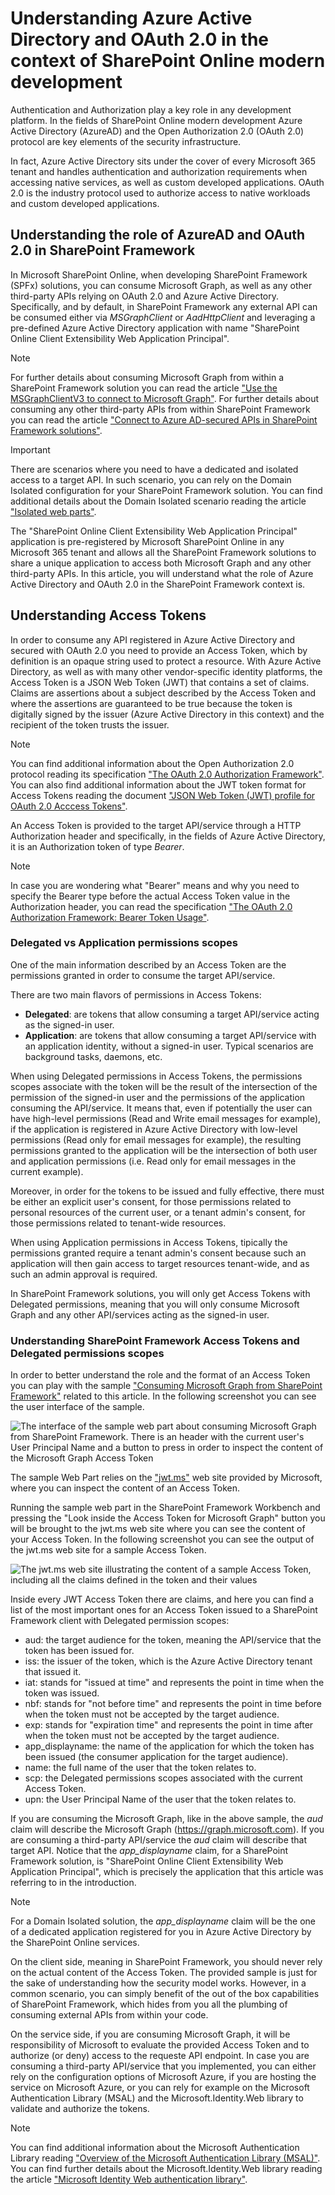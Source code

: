 # Understanding Azure Active Directory and OAuth 2.0 in the context of SharePoint Online modern development

Authentication and Authorization play a key role in any development platform. In the fields of SharePoint Online modern development Azure Active Directory (AzureAD) and the Open Authorization 2.0 (OAuth 2.0) protocol are key elements of the security infrastructure.

In fact, Azure Active Directory sits under the cover of every Microsoft 365 tenant and handles authentication and authorization requirements when accessing native services, as well as custom developed applications. OAuth 2.0 is the industry protocol used to authorize access to native workloads and custom developed applications.

## Understanding the role of AzureAD and OAuth 2.0 in SharePoint Framework
In Microsoft SharePoint Online, when developing SharePoint Framework (SPFx) solutions, you can consume Microsoft Graph, as well as any other third-party APIs relying on OAuth 2.0 and Azure Active Directory. Specifically, and by default, in SharePoint Framework any external API can be consumed either via _MSGraphClient_ or _AadHttpClient_ and leveraging a pre-defined Azure Active Directory application with name "SharePoint Online Client Extensibility Web Application Principal". 

> [!NOTE]
> For further details about consuming Microsoft Graph from within a SharePoint Framework solution you can read the article ["Use the MSGraphClientV3 to connect to Microsoft Graph"](https://learn.microsoft.com/en-us/sharepoint/dev/spfx/use-msgraph). For further details about consuming any other third-party APIs from within SharePoint Framework you can read the article ["Connect to Azure AD-secured APIs in SharePoint Framework solutions"](https://learn.microsoft.com/en-us/sharepoint/dev/spfx/use-aadhttpclient).

> [!IMPORTANT]
> There are scenarios where you need to have a dedicated and isolated access to a target API. In such scenario, you can rely on the Domain Isolated configuration for your SharePoint Framework solution. You can find additional details about the Domain Isolated scenario reading the article ["Isolated web parts"](https://learn.microsoft.com/en-us/sharepoint/dev/spfx/web-parts/isolated-web-parts).

The "SharePoint Online Client Extensibility Web Application Principal" application is pre-registered by Microsoft SharePoint Online in any Microsoft 365 tenant and allows all the SharePoint Framework solutions to share a unique application to access both Microsoft Graph and any other third-party APIs. In this article, you will understand what the role of Azure Active Directory and OAuth 2.0 in the SharePoint Framework context is.

## Understanding Access Tokens
In order to consume any API registered in Azure Active Directory and secured with OAuth 2.0 you need to provide an Access Token, which by definition is an opaque string used to protect a resource. With Azure Active Directory, as well as with many other vendor-specific identity platforms, the Access Token is a JSON Web Token (JWT) that contains a set of claims. Claims are assertions about a subject described by the Access Token and where the assertions are guaranteed to be true because the token is digitally signed by the issuer (Azure Active Directory in this context) and the recipient of the token trusts the issuer.

> [!NOTE]
> You can find additional information about the Open Authorization 2.0 protocol reading its specification ["The OAuth 2.0 Authorization Framework"](https://datatracker.ietf.org/doc/html/rfc6749). You can also find additional information about the JWT token format for Access Tokens reading the document ["JSON Web Token (JWT) profile for OAuth 2.0 Acccess Tokens"](https://www.rfc-editor.org/rfc/rfc9068).

An Access Token is provided to the target API/service through a HTTP Authorization header and specifically, in the fields of Azure Active Directory, it is an Authorization token of type _Bearer_.

> [!NOTE]
> In case you are wondering what "Bearer" means and why you need to specify the Bearer type before the actual Access Token value in the Authorization header, you can read the specification ["The OAuth 2.0 Authorization Framework: Bearer Token Usage"](https://www.rfc-editor.org/rfc/rfc6750).

### Delegated vs Application permissions scopes
One of the main information described by an Access Token are the permissions granted in order to consume the target API/service.

There are two main flavors of permissions in Access Tokens:
- **Delegated**: are tokens that allow consuming a target API/service acting as the signed-in user.
- **Application**: are tokens that allow consuming a target API/service with an application identity, without a signed-in user. Typical scenarios are background tasks, daemons, etc.

When using Delegated permissions in Access Tokens, the permissions scopes associate with the token will be the result of the intersection of the permission of the signed-in user and the permissions of the application consuming the API/service. It means that, even if potentially the user can have high-level permissions (Read and Write email messages for example), if the application is registered in Azure Active Directory with low-level permissions (Read only for email messages for example), the resulting permissions granted to the application will be the intersection of both user and application permissions (i.e. Read only for email messages in the current example).

Moreover, in order for the tokens to be issued and fully effective, there must be either an explicit user's consent, for those permissions related to personal resources of the current user, or a tenant admin's consent, for those permissions related to tenant-wide resources.

When using Application permissions in Access Tokens, tipically the permissions granted require a tenant admin's consent because such an application will then gain access to target resources tenant-wide, and as such an admin approval is required.

In SharePoint Framework solutions, you will only get Access Tokens with Delegated permissions, meaning that you will only consume Microsoft Graph and any other API/services acting as the signed-in user.

### Understanding SharePoint Framework Access Tokens and Delegated permissions scopes
In order to better understand the role and the format of an Access Token you can play with the sample ["Consuming Microsoft Graph from SharePoint Framework"](https://github.com/pnp/addin-transformation-guidance/tree/main/samples/Understanding-AAD-OAuth-for-SPFx/Consuming-MSGraph-from-SPFx) related to this article. In the following screenshot you can see the user interface of the sample.

![The interface of the sample web part about consuming Microsoft Graph from SharePoint Framework. There is an header with the current user's User Principal Name and a button to press in order to inspect the content of the Microsoft Graph Access Token](./assets/Understanding-AAD-OAuth-for-SPFx/Understanding-AAD-OAuth-for-SPFx-MSGraph-Access-Token-WebPart-UI.png)

The sample Web Part relies on the ["jwt.ms"](https://jwt.ms) web site provided by Microsoft, where you can inspect the content of an Access Token.

Running the sample web part in the SharePoint Framework Workbench and pressing the "Look inside the Access Token for Microsoft Graph" button you will be brought to the jwt.ms web site where you can see the content of your Access Token. In the following screenshot you can see the output of the jwt.ms web site for a sample Access Token.

![The jwt.ms web site illustrating the content of a sample Access Token, including all the claims defined in the token and their values](./assets/Understanding-AAD-OAuth-for-SPFx/Understanding-AAD-OAuth-for-SPFx-MSGraph-Access-Token-Claims.png)

Inside every JWT Access Token there are claims, and here you can find a list of the most important ones for an Access Token issued to a SharePoint Framework client with Delegated permission scopes:
- aud: the target audience for the token, meaning the API/service that the token has been issued for.
- iss: the issuer of the token, which is the Azure Active Directory tenant that issued it.
- iat: stands for "issued at time" and represents the point in time when the token was issued.
- nbf: stands for "not before time" and represents the point in time before when the token must not be accepted by the target audience.
- exp: stands for "expiration time" and represents the point in time after when the token must not be accepted by the target audience.
- app_displayname: the name of the application for which the token has been issued (the consumer application for the target audience).
- name: the full name of the user that the token relates to.
- scp: the Delegated permissions scopes associated with the current Access Token.
- upn: the User Principal Name of the user that the token relates to. 

If you are consuming the Microsoft Graph, like in the above sample, the _aud_ claim will describe the Microsoft Graph (https://graph.microsoft.com). If you are consuming a third-party API/service the _aud_ claim will describe that target API. Notice that the *app_displayname* claim, for a SharePoint Framework solution, is "SharePoint Online Client Extensibility Web Application Principal", which is precisely the application that this article was referring to in the introduction. 

> [!NOTE]
> For a Domain Isolated solution, the *app_displayname* claim will be the one of a dedicated application registered for you in Azure Active Directory by the SharePoint Online services.

On the client side, meaning in SharePoint Framework, you should never rely on the actual content of the Access Token. The provided sample is just for the sake of understanding how the security model works. However, in a common scenario, you can simply benefit of the out of the box capabilities of SharePoint Framework, which hides from you all the plumbing of consuming external APIs from within your code.

On the service side, if you are consuming Microsoft Graph, it will be responsibility of Microsoft to evaluate the provided Access Token and to authorize (or deny) access to the requeste API endpoint. In case you are consuming a third-party API/service that you implemented, you can either rely on the configuration options of Microsoft Azure, if you are hosting the service on Microsoft Azure, or you can rely for example on the Microsoft Authentication Library (MSAL) and the Microsoft.Identity.Web library to validate and authorize the tokens.

> [!NOTE]
> You can find additional information about the Microsoft Authentication Library reading ["Overview of the Microsoft Authentication Library (MSAL)"](https://learn.microsoft.com/en-us/azure/active-directory/develop/msal-overview). You can find further details about the Microsoft.Identity.Web library reading the article ["Microsoft Identity Web authentication library"](https://learn.microsoft.com/en-us/azure/active-directory/develop/microsoft-identity-web). 